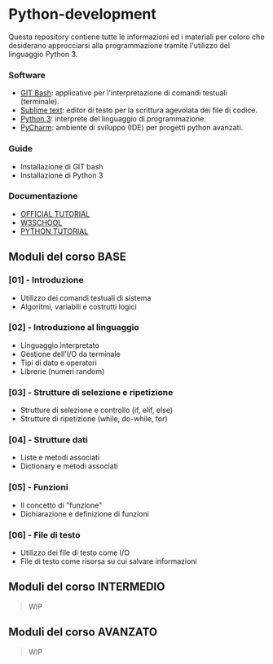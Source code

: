 # Python-development

Questa repository contiene tutte le informazioni ed i materiali per coloro che desiderano approcciarsi alla programmazione tramite l'utilizzo del linguaggio Python 3.

### Software

* [GIT Bash](https://git-scm.com/downloads): applicativo per l'interpretazione di comandi testuali (terminale).
* [Sublime text](https://www.sublimetext.com/): editor di testo per la scrittura agevolata dei file di codice.
* [Python 3](https://www.python.org/downloads/): interprete del linguaggio di programmazione.
* [PyCharm](https://www.jetbrains.com/pycharm/): ambiente di sviluppo (IDE) per progetti python avanzati.

### Guide

* Installazione di GIT bash
* Installazione di Python 3

### Documentazione

* [OFFICIAL TUTORIAL](https://docs.python.org/3/tutorial/index.html)
* [W3SCHOOL](https://www.w3schools.com/python/)
* [PYTHON TUTORIAL](https://www.pythontutorial.net/)

## Moduli del corso BASE

### [01] - Introduzione

* Utilizzo dei comandi testuali di sistema
* Algoritmi, variabili e costrutti logici

### [02] - Introduzione al linguaggio

* Linguaggio interpretato
* Gestione dell'I/O da terminale
* Tipi di dato e operatori
* Librerie (numeri random)

### [03] - Strutture di selezione e ripetizione

* Strutture di selezione e controllo (if, elif, else)
* Strutture di ripetizione (while, do-while, for)

### [04] - Strutture dati

* Liste e metodi associati
* Dictionary e metodi associati

### [05] - Funzioni

* Il concetto di "funzione"
* Dichiarazione e definizione di funzioni

### [06] - File di testo

* Utilizzo dei file di testo come I/O
* File di testo come risorsa su cui salvare informazioni

## Moduli del corso INTERMEDIO

> WIP

## Moduli del corso AVANZATO

> WIP